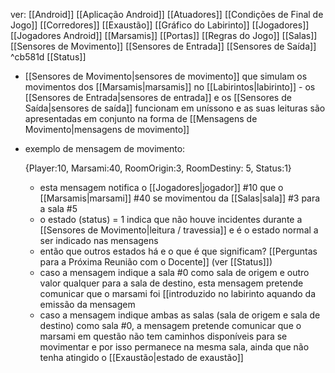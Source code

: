 ver:
	[[Android]]
	[[Aplicação Android]]
	[[Atuadores]]
	[[Condições de Final de Jogo]]
	[[Corredores]]
	[[Exaustão]]
	[[Gráfico do Labirinto]]
	[[Jogadores]]
	[[Jogadores Android]]
	[[Marsamis]]
	[[Portas]]
	[[Regras do Jogo]]
	[[Salas]]
	[[Sensores de Movimento]]
	[[Sensores de Entrada]]
	[[Sensores de Saída]] ^cb581d
	[[Status]]

- [[Sensores de Movimento|sensores de movimento]] que simulam os movimentos dos [[Marsamis|marsamis]] no [[Labirintos|labirinto]]
			- os [[Sensores de Entrada|sensores de entrada]] e os [[Sensores de Saída|sensores de saída]] funcionam em uníssono e as suas leituras são apresentadas em conjunto na forma de [[Mensagens de Movimento|mensagens de movimento]]

- exemplo de mensagem de movimento:

	 {Player:10, Marsami:40, RoomOrigin:3, RoomDestiny: 5, Status:1}

	- esta mensagem notifica o [[Jogadores|jogador]] #10 que o [[Marsamis|marsami]] #40 se movimentou da [[Salas|sala]] #3 para a sala #5
	- o estado (status) = 1 indica que não houve incidentes durante a [[Sensores de Movimento|leitura / travessia]] e é o estado normal a ser indicado nas mensagens
	- então que outros estados há e o que é que significam? [[Perguntas para a Próxima Reunião com o Docente]] (ver [[Status]])
	- caso a mensagem indique a sala #0 como sala de origem e outro valor qualquer para a sala de destino, esta mensagem pretende comunicar que o marsami foi [[introduzido no labirinto aquando da emissão da mensagem
	- caso a mensagem indique ambas as salas (sala de origem e sala de destino) como sala #0, a mensagem pretende comunicar que o marsami em questão não tem caminhos disponíveis para se movimentar e por isso permanece na mesma sala, ainda que não tenha atingido o [[Exaustão|estado de exaustão]]
